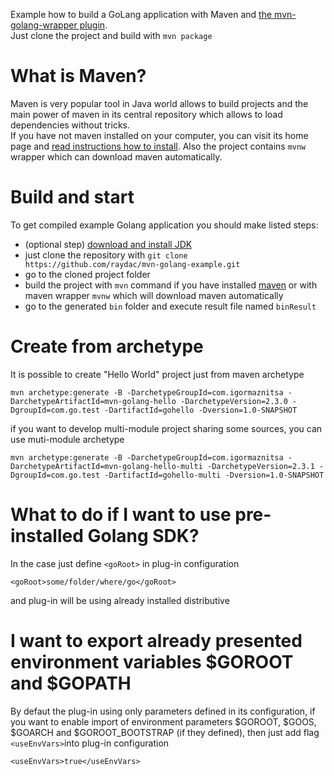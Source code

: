 Example how to build a GoLang application with Maven and [the mvn-golang-wrapper plugin](https://github.com/raydac/mvn-golang).   
Just clone the project and build with `mvn package`

# What is Maven?
Maven is very popular tool in Java world allows to build projects and the main power of maven in its central repository which allows to load dependencies without tricks.   
If you have not maven installed on your computer, you can visit its home page and [read instructions how to install](https://maven.apache.org). Also the project contains `mvnw` wrapper which can download maven automatically.

# Build and start
To get compiled example Golang application you should make listed steps:
- (optional step) [download and install JDK](https://www.oracle.com/technetwork/java/javase/downloads/jdk11-downloads-5066655.html)
- just clone the repository with `git clone https://github.com/raydac/mvn-golang-example.git`
- go to the cloned project folder
- build the project with `mvn` command if you have installed [maven](https://maven.apache.org/index.html) or with maven wrapper `mvnw` which will download maven automatically
- go to the generated `bin` folder and execute result file named `binResult`

# Create from archetype
It is possible to create "Hello World" project just from maven archetype
```
mvn archetype:generate -B -DarchetypeGroupId=com.igormaznitsa -DarchetypeArtifactId=mvn-golang-hello -DarchetypeVersion=2.3.0 -DgroupId=com.go.test -DartifactId=gohello -Dversion=1.0-SNAPSHOT
```
if you want to develop multi-module project sharing some sources, you can use muti-module archetype
```
mvn archetype:generate -B -DarchetypeGroupId=com.igormaznitsa -DarchetypeArtifactId=mvn-golang-hello-multi -DarchetypeVersion=2.3.1 -DgroupId=com.go.test -DartifactId=gohello-multi -Dversion=1.0-SNAPSHOT
```


# What to do if I want to use pre-installed Golang SDK?
In the case just define `<goRoot>` in plug-in configuration
```
<goRoot>some/folder/where/go</goRoot>
````
and plug-in will be using already installed distributive   

# I want to export already presented environment variables $GOROOT and $GOPATH
By defaut the plug-in using only parameters defined in its configuration, if you want to enable import of environment parameters $GOROOT, $GOOS, $GOARCH and $GOROOT_BOOTSTRAP (if they defined), then just add flag `<useEnvVars>`into plug-in configuration
```
<useEnvVars>true</useEnvVars>
```
